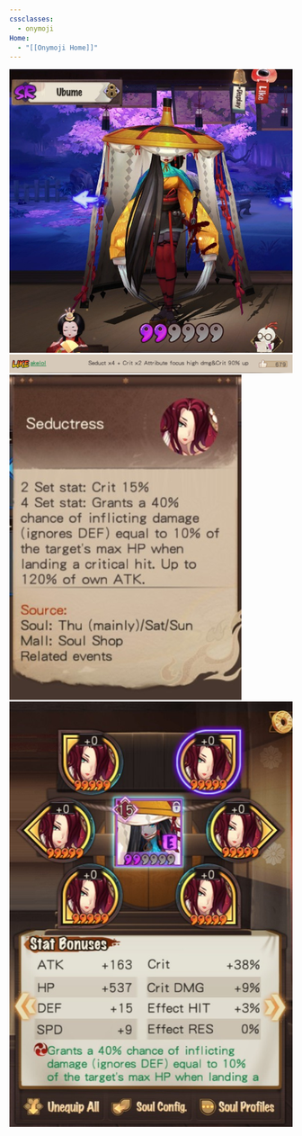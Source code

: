 ```yaml
---
cssclasses:
  - onymoji
Home:
  - "[[Onymoji Home]]"
---
```

![ubume](../Information/ubume.png)
![ubume goal](../Information/ubume%20goal.png)
![seductress](../Information/seductress.png)
![ubume current](../Information/ubume%20current.png)